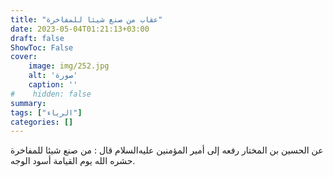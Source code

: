 ```yaml
---
title: "عقاب من صنع شيئا للمفاخرة"
date: 2023-05-04T01:21:13+03:00
draft: false
ShowToc: False
cover:
    image: img/252.jpg
    alt: 'صورة'
    caption: ''
#    hidden: false
summary: 
tags: ["الرياء"]
categories: []
---
```

عن الحسين بن المختار رفعه إلى أمير المؤمنين عليه‌السلام
قال : من صنع شيئا للمفاخرة حشره الله يوم القيامة أسود الوجه.

